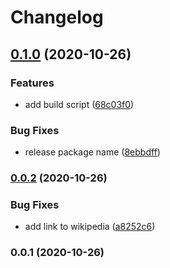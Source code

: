 # Changelog

## [0.1.0](https://www.github.com/cheminfo/fcs-parser/compare/v0.0.2...v0.1.0) (2020-10-26)


### Features

* add build script ([68c03f0](https://www.github.com/cheminfo/fcs-parser/commit/68c03f0bfa321921ff3e6ca2dae0a2704aa50979))


### Bug Fixes

* release package name ([8ebbdff](https://www.github.com/cheminfo/fcs-parser/commit/8ebbdff061f2f8a26186cf0260f20dfa1fa0f8b7))

### [0.0.2](https://www.github.com/cheminfo/fcs-parser/compare/v0.0.1...v0.0.2) (2020-10-26)


### Bug Fixes

* add link to wikipedia ([a8252c6](https://www.github.com/cheminfo/fcs-parser/commit/a8252c648a0f5fa5a767365e5b9f008d34816c41))

### 0.0.1 (2020-10-26)
